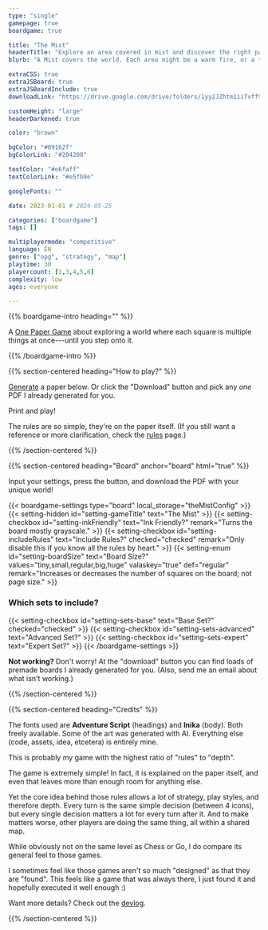 ```yaml
---
type: "single"
gamepage: true
boardgame: true

title: "The Mist"
headerTitle: "Explore an area covered in mist and discover the right path"
blurb: "A Mist covers the world. Each area might be a warm fire, or a trap, or a portal---you decide, but do so wisely."

extraCSS: true
extraJSBoard: true
extraJSBoardInclude: true
downloadLink: "https://drive.google.com/drive/folders/1yy2JZhtm1iiTvff9o3kyOf0sXtMQjF_f" # already updated!

customHeight: "large"
headerDarkened: true

color: "brown"

bgColor: "#09162f"
bgColorLink: "#204208"

textColor: "#e6faff"
textColorLink: "#e5fb9e"

googleFonts: ""

date: 2023-01-01 # 2024-05-25

categories: ["boardgame"]
tags: []

multiplayermode: "competitive"
language: EN
genre: ["opg", "strategy", "map"]
playtime: 30
playercount: [2,3,4,5,6]
complexity: low
ages: everyone

---
```


{{% boardgame-intro heading="" %}}

A [One Paper Game](/boardgames#one_paper_games) about exploring a world where each square is multiple things at once---until you step onto it.

{{% /boardgame-intro %}}

{{% section-centered heading="How to play?" %}}

[Generate](#board) a paper below. Or click the "Download" button and pick any _one_ PDF I already generated for you.

Print and play! 

The rules are so simple, they're on the paper itself. (If you still want a reference or more clarification, check the [rules](rules) page.)

{{% /section-centered %}}

{{% section-centered heading="Board" anchor="board" html="true" %}}

<p>Input your settings, press the button, and download the PDF with your unique world!</p>

{{< boardgame-settings type="board" local_storage="theMistConfig" >}}
	{{< setting-hidden id="setting-gameTitle" text="The Mist" >}}
  {{< setting-checkbox id="setting-inkFriendly" text="Ink Friendly?" remark="Turns the board mostly grayscale." >}}
  {{< setting-checkbox id="setting-includeRules" text="Include Rules?" checked="checked" remark="Only disable this if you know all the rules by heart." >}}
  {{< setting-enum id="setting-boardSize" text="Board Size?" values="tiny,small,regular,big,huge" valaskey="true" def="regular" remark="Increases or decreases the number of squares on the board; not page size." >}}
  <h3>Which sets to include?</h3>
  {{< setting-checkbox id="setting-sets-base" text="Base Set?" checked="checked" >}}
  {{< setting-checkbox id="setting-sets-advanced" text="Advanced Set?" >}}
  {{< setting-checkbox id="setting-sets-expert" text="Expert Set?" >}}
{{< /boardgame-settings >}}

<p class="settings-remark"><strong>Not working?</strong> Don't worry! At the "download" button you can find loads of premade boards I already generated for you. (Also, send me an email about what isn't working.)</p>

{{% /section-centered %}}

{{% section-centered heading="Credits" %}}

The fonts used are **Adventure Script** (headings) and **Inika** (body). Both freely available. Some of the art was generated with AI. Everything else (code, assets, idea, etcetera) is entirely mine.

This is probably my game with the highest ratio of "rules" to "depth". 

The game is extremely simple! In fact, it is explained on the paper itself, and even that leaves more than enough room for anything else. 

Yet the core idea behind those rules allows a _lot_ of strategy, play styles, and therefore depth. Every turn is the same simple decision (between 4 icons), but every single decision matters a lot for every turn after it. And to make matters worse, other players are doing the same thing, all within a shared map.

While obviously not on the same level as Chess or Go, I do compare its general feel to those games.

I sometimes feel like those games aren't so much "designed" as that they are "found". This feels like a game that was always there, I just found it and hopefully executed it well enough :)

Want more details? Check out the [devlog](https://pandaqi.com/blog/boardgames/the-mist).

{{% /section-centered %}}